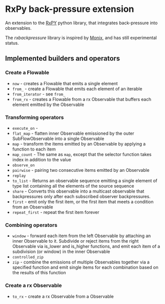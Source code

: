
RxPy back-pressure extension
============================

An extension to the [RxPY](https://github.com/ReactiveX/RxPY) python 
library, that integrates back-pressure into observables.

The *rxbackpressure* library is inspired by [Monix](https://github.com/monix/monix), and has still experimental status. 

Implemented builders and operators
----------------------------------

### Create a Flowable

- `now` - creates a Flowable that emits a single element
- `from_` - create a Flowable that emits each element of an iterable
- `from_iterator` - see `from_`
- `from_rx` - creates a Flowable from a rx Observable that buffers each element emitted by the Observable

### Transforming operators

- `execute_on` - 
- `flat_map` - flatten inner Observable emissioned by the outer SubFlowObservable into a single Observable
- `map` - transform the items emitted by an Observable by applying a function to each item
- `map_count` - The same as `map`, except that the selector function takes index in addition to the value
- `observe_on`
- `pairwise` - pairing two consecutive items emitted by an Observable
- `replay`
- `to_list` - Returns an observable sequence emitting a single element of type list containing all the elements of the source sequence
- `share` - Converts this observable into a multicast observable that backpressures only after each subscribed
observer backpressures.
- `first` - emit only the first item, or the first item that meets a condition from an Observable
- `repeat_first` - repeat the first item forever


### Combining operators

- `window` - forward each item from the left Observable by attaching an inner Observable to it. Subdivide or reject
items from the right Observable via is_lower and is_higher functions, and emit each item of a subdivision (or window)
in the inner Observable
- `controlled_zip`
- `zip` - combine the emissions of multiple Observables together via a specified function and emit single items for 
each combination based on the results of this function

### Create a rx Observable

- `to_rx` - create a rx Observable from a Observable